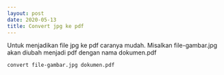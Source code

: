 ```yaml
---
layout: post
date: 2020-05-13
title: Convert jpg ke pdf
---
```

Untuk menjadikan file jpg ke pdf caranya mudah. Misalkan file-gambar.jpg akan diubah menjadi pdf dengan nama dokumen.pdf
```bash
convert file-gambar.jpg dokumen.pdf
```
